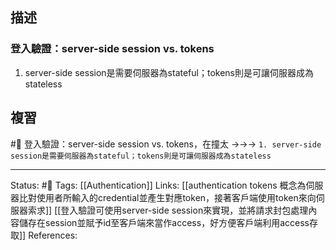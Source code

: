 ## 描述

### 登入驗證：server-side session vs. tokens

1. server-side session是需要伺服器為stateful；tokens則是可讓伺服器成為stateless


## 複習
#🧠 登入驗證：server-side session vs. tokens，在撞太 ->->-> `1. server-side session是需要伺服器為stateful；tokens則是可讓伺服器成為stateless
`

---
Status: #🌱 
Tags:
[[Authentication]]
Links:
[[authentication tokens 概念為伺服器比對使用者所輸入的credential並產生對應token，接著客戶端使用token來向伺服器索求]]
[[登入驗證可使用server-side session來實現，並將請求封包處理內容儲存在session並賦予id至客戶端來當作access，好方便客戶端利用access存取]]
References: